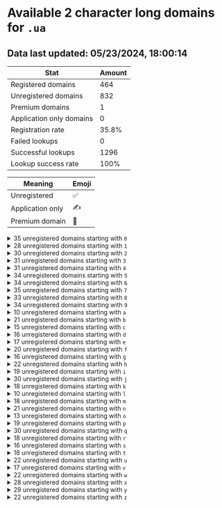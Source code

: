 # Available 2 character long domains for `.ua`

## Data last updated: 05/23/2024, 18:00:14

|Stat|Amount|
|--|--|
|Registered domains|464|
|Unregistered domains|832|
|Premium domains|1|
|Application only domains|0|
|Registration rate|35.8%|
|Failed lookups|0|
|Successful lookups|1296|
|Lookup success rate|100%|


|Meaning|Emoji|
|--|--|
|Unregistered|:white_check_mark:|
|Application only|:writing_hand:|
|Premium domain|:gem:|

<details>
<summary>35 unregistered domains starting with <bold><code>0</code></bold></summary>

|Type|Domain|
|--|--|
|:white_check_mark:|`00.ua`|
|:white_check_mark:|`02.ua`|
|:white_check_mark:|`03.ua`|
|:white_check_mark:|`04.ua`|
|:white_check_mark:|`05.ua`|
|:white_check_mark:|`06.ua`|
|:white_check_mark:|`07.ua`|
|:white_check_mark:|`08.ua`|
|:white_check_mark:|`09.ua`|
|:white_check_mark:|`0a.ua`|
|:white_check_mark:|`0b.ua`|
|:white_check_mark:|`0c.ua`|
|:white_check_mark:|`0d.ua`|
|:white_check_mark:|`0e.ua`|
|:white_check_mark:|`0f.ua`|
|:white_check_mark:|`0g.ua`|
|:white_check_mark:|`0h.ua`|
|:white_check_mark:|`0i.ua`|
|:white_check_mark:|`0j.ua`|
|:white_check_mark:|`0k.ua`|
|:white_check_mark:|`0l.ua`|
|:white_check_mark:|`0m.ua`|
|:white_check_mark:|`0n.ua`|
|:white_check_mark:|`0o.ua`|
|:white_check_mark:|`0p.ua`|
|:white_check_mark:|`0q.ua`|
|:white_check_mark:|`0r.ua`|
|:white_check_mark:|`0s.ua`|
|:white_check_mark:|`0t.ua`|
|:white_check_mark:|`0u.ua`|
|:white_check_mark:|`0v.ua`|
|:white_check_mark:|`0w.ua`|
|:white_check_mark:|`0x.ua`|
|:white_check_mark:|`0y.ua`|
|:white_check_mark:|`0z.ua`|
</details>
<details>
<summary>28 unregistered domains starting with <bold><code>1</code></bold></summary>

|Type|Domain|
|--|--|
|:white_check_mark:|`12.ua`|
|:white_check_mark:|`14.ua`|
|:white_check_mark:|`15.ua`|
|:white_check_mark:|`16.ua`|
|:white_check_mark:|`17.ua`|
|:white_check_mark:|`18.ua`|
|:white_check_mark:|`19.ua`|
|:white_check_mark:|`1b.ua`|
|:white_check_mark:|`1e.ua`|
|:white_check_mark:|`1f.ua`|
|:white_check_mark:|`1g.ua`|
|:white_check_mark:|`1i.ua`|
|:white_check_mark:|`1j.ua`|
|:white_check_mark:|`1k.ua`|
|:white_check_mark:|`1l.ua`|
|:white_check_mark:|`1n.ua`|
|:white_check_mark:|`1o.ua`|
|:white_check_mark:|`1p.ua`|
|:white_check_mark:|`1q.ua`|
|:white_check_mark:|`1r.ua`|
|:white_check_mark:|`1s.ua`|
|:white_check_mark:|`1t.ua`|
|:white_check_mark:|`1u.ua`|
|:white_check_mark:|`1v.ua`|
|:white_check_mark:|`1w.ua`|
|:white_check_mark:|`1x.ua`|
|:white_check_mark:|`1y.ua`|
|:white_check_mark:|`1z.ua`|
</details>
<details>
<summary>30 unregistered domains starting with <bold><code>2</code></bold></summary>

|Type|Domain|
|--|--|
|:white_check_mark:|`21.ua`|
|:white_check_mark:|`22.ua`|
|:white_check_mark:|`25.ua`|
|:white_check_mark:|`26.ua`|
|:white_check_mark:|`28.ua`|
|:white_check_mark:|`29.ua`|
|:white_check_mark:|`2a.ua`|
|:white_check_mark:|`2b.ua`|
|:white_check_mark:|`2c.ua`|
|:white_check_mark:|`2d.ua`|
|:white_check_mark:|`2f.ua`|
|:white_check_mark:|`2g.ua`|
|:white_check_mark:|`2h.ua`|
|:white_check_mark:|`2i.ua`|
|:white_check_mark:|`2j.ua`|
|:white_check_mark:|`2l.ua`|
|:white_check_mark:|`2m.ua`|
|:white_check_mark:|`2n.ua`|
|:white_check_mark:|`2o.ua`|
|:white_check_mark:|`2p.ua`|
|:white_check_mark:|`2q.ua`|
|:white_check_mark:|`2r.ua`|
|:white_check_mark:|`2s.ua`|
|:white_check_mark:|`2t.ua`|
|:white_check_mark:|`2u.ua`|
|:white_check_mark:|`2v.ua`|
|:white_check_mark:|`2w.ua`|
|:white_check_mark:|`2x.ua`|
|:white_check_mark:|`2y.ua`|
|:white_check_mark:|`2z.ua`|
</details>
<details>
<summary>31 unregistered domains starting with <bold><code>3</code></bold></summary>

|Type|Domain|
|--|--|
|:white_check_mark:|`30.ua`|
|:white_check_mark:|`31.ua`|
|:white_check_mark:|`32.ua`|
|:white_check_mark:|`33.ua`|
|:white_check_mark:|`34.ua`|
|:white_check_mark:|`35.ua`|
|:white_check_mark:|`36.ua`|
|:white_check_mark:|`37.ua`|
|:white_check_mark:|`38.ua`|
|:white_check_mark:|`39.ua`|
|:white_check_mark:|`3a.ua`|
|:white_check_mark:|`3b.ua`|
|:white_check_mark:|`3c.ua`|
|:white_check_mark:|`3e.ua`|
|:white_check_mark:|`3h.ua`|
|:white_check_mark:|`3j.ua`|
|:white_check_mark:|`3k.ua`|
|:white_check_mark:|`3l.ua`|
|:white_check_mark:|`3n.ua`|
|:white_check_mark:|`3o.ua`|
|:white_check_mark:|`3p.ua`|
|:white_check_mark:|`3q.ua`|
|:white_check_mark:|`3r.ua`|
|:white_check_mark:|`3s.ua`|
|:white_check_mark:|`3t.ua`|
|:white_check_mark:|`3u.ua`|
|:white_check_mark:|`3v.ua`|
|:white_check_mark:|`3w.ua`|
|:white_check_mark:|`3x.ua`|
|:white_check_mark:|`3y.ua`|
|:white_check_mark:|`3z.ua`|
</details>
<details>
<summary>31 unregistered domains starting with <bold><code>4</code></bold></summary>

|Type|Domain|
|--|--|
|:white_check_mark:|`40.ua`|
|:white_check_mark:|`41.ua`|
|:white_check_mark:|`42.ua`|
|:white_check_mark:|`43.ua`|
|:white_check_mark:|`45.ua`|
|:white_check_mark:|`46.ua`|
|:white_check_mark:|`47.ua`|
|:white_check_mark:|`48.ua`|
|:white_check_mark:|`49.ua`|
|:white_check_mark:|`4a.ua`|
|:white_check_mark:|`4c.ua`|
|:white_check_mark:|`4d.ua`|
|:white_check_mark:|`4e.ua`|
|:white_check_mark:|`4g.ua`|
|:white_check_mark:|`4h.ua`|
|:white_check_mark:|`4i.ua`|
|:white_check_mark:|`4j.ua`|
|:white_check_mark:|`4k.ua`|
|:white_check_mark:|`4l.ua`|
|:white_check_mark:|`4n.ua`|
|:white_check_mark:|`4o.ua`|
|:white_check_mark:|`4p.ua`|
|:white_check_mark:|`4q.ua`|
|:white_check_mark:|`4r.ua`|
|:white_check_mark:|`4t.ua`|
|:white_check_mark:|`4u.ua`|
|:white_check_mark:|`4v.ua`|
|:white_check_mark:|`4w.ua`|
|:white_check_mark:|`4x.ua`|
|:white_check_mark:|`4y.ua`|
|:white_check_mark:|`4z.ua`|
</details>
<details>
<summary>34 unregistered domains starting with <bold><code>5</code></bold></summary>

|Type|Domain|
|--|--|
|:white_check_mark:|`50.ua`|
|:white_check_mark:|`51.ua`|
|:white_check_mark:|`52.ua`|
|:white_check_mark:|`53.ua`|
|:white_check_mark:|`54.ua`|
|:white_check_mark:|`55.ua`|
|:white_check_mark:|`56.ua`|
|:white_check_mark:|`57.ua`|
|:white_check_mark:|`58.ua`|
|:white_check_mark:|`59.ua`|
|:white_check_mark:|`5a.ua`|
|:white_check_mark:|`5b.ua`|
|:white_check_mark:|`5c.ua`|
|:white_check_mark:|`5d.ua`|
|:white_check_mark:|`5e.ua`|
|:white_check_mark:|`5f.ua`|
|:white_check_mark:|`5h.ua`|
|:white_check_mark:|`5i.ua`|
|:white_check_mark:|`5j.ua`|
|:white_check_mark:|`5k.ua`|
|:white_check_mark:|`5l.ua`|
|:white_check_mark:|`5m.ua`|
|:white_check_mark:|`5n.ua`|
|:white_check_mark:|`5o.ua`|
|:white_check_mark:|`5p.ua`|
|:white_check_mark:|`5q.ua`|
|:white_check_mark:|`5r.ua`|
|:white_check_mark:|`5s.ua`|
|:white_check_mark:|`5t.ua`|
|:white_check_mark:|`5u.ua`|
|:white_check_mark:|`5v.ua`|
|:white_check_mark:|`5w.ua`|
|:white_check_mark:|`5y.ua`|
|:white_check_mark:|`5z.ua`|
</details>
<details>
<summary>34 unregistered domains starting with <bold><code>6</code></bold></summary>

|Type|Domain|
|--|--|
|:white_check_mark:|`60.ua`|
|:white_check_mark:|`61.ua`|
|:white_check_mark:|`63.ua`|
|:white_check_mark:|`64.ua`|
|:white_check_mark:|`65.ua`|
|:white_check_mark:|`66.ua`|
|:white_check_mark:|`67.ua`|
|:white_check_mark:|`68.ua`|
|:white_check_mark:|`6a.ua`|
|:white_check_mark:|`6b.ua`|
|:white_check_mark:|`6c.ua`|
|:white_check_mark:|`6d.ua`|
|:white_check_mark:|`6e.ua`|
|:white_check_mark:|`6f.ua`|
|:white_check_mark:|`6g.ua`|
|:white_check_mark:|`6h.ua`|
|:white_check_mark:|`6i.ua`|
|:white_check_mark:|`6j.ua`|
|:white_check_mark:|`6k.ua`|
|:white_check_mark:|`6l.ua`|
|:white_check_mark:|`6m.ua`|
|:white_check_mark:|`6n.ua`|
|:white_check_mark:|`6o.ua`|
|:white_check_mark:|`6p.ua`|
|:white_check_mark:|`6q.ua`|
|:white_check_mark:|`6r.ua`|
|:white_check_mark:|`6s.ua`|
|:white_check_mark:|`6t.ua`|
|:white_check_mark:|`6u.ua`|
|:white_check_mark:|`6v.ua`|
|:white_check_mark:|`6w.ua`|
|:white_check_mark:|`6x.ua`|
|:white_check_mark:|`6y.ua`|
|:white_check_mark:|`6z.ua`|
</details>
<details>
<summary>35 unregistered domains starting with <bold><code>7</code></bold></summary>

|Type|Domain|
|--|--|
|:white_check_mark:|`70.ua`|
|:white_check_mark:|`71.ua`|
|:white_check_mark:|`72.ua`|
|:white_check_mark:|`73.ua`|
|:white_check_mark:|`74.ua`|
|:white_check_mark:|`75.ua`|
|:white_check_mark:|`76.ua`|
|:white_check_mark:|`77.ua`|
|:white_check_mark:|`78.ua`|
|:white_check_mark:|`79.ua`|
|:white_check_mark:|`7a.ua`|
|:white_check_mark:|`7b.ua`|
|:white_check_mark:|`7c.ua`|
|:white_check_mark:|`7d.ua`|
|:white_check_mark:|`7e.ua`|
|:white_check_mark:|`7f.ua`|
|:white_check_mark:|`7g.ua`|
|:white_check_mark:|`7h.ua`|
|:white_check_mark:|`7i.ua`|
|:white_check_mark:|`7j.ua`|
|:white_check_mark:|`7l.ua`|
|:white_check_mark:|`7m.ua`|
|:white_check_mark:|`7n.ua`|
|:white_check_mark:|`7o.ua`|
|:white_check_mark:|`7p.ua`|
|:white_check_mark:|`7q.ua`|
|:white_check_mark:|`7r.ua`|
|:white_check_mark:|`7s.ua`|
|:white_check_mark:|`7t.ua`|
|:white_check_mark:|`7u.ua`|
|:white_check_mark:|`7v.ua`|
|:white_check_mark:|`7w.ua`|
|:white_check_mark:|`7x.ua`|
|:white_check_mark:|`7y.ua`|
|:white_check_mark:|`7z.ua`|
</details>
<details>
<summary>33 unregistered domains starting with <bold><code>8</code></bold></summary>

|Type|Domain|
|--|--|
|:white_check_mark:|`80.ua`|
|:white_check_mark:|`81.ua`|
|:white_check_mark:|`82.ua`|
|:white_check_mark:|`83.ua`|
|:white_check_mark:|`84.ua`|
|:white_check_mark:|`85.ua`|
|:white_check_mark:|`86.ua`|
|:white_check_mark:|`87.ua`|
|:white_check_mark:|`89.ua`|
|:white_check_mark:|`8b.ua`|
|:white_check_mark:|`8c.ua`|
|:white_check_mark:|`8d.ua`|
|:white_check_mark:|`8e.ua`|
|:white_check_mark:|`8f.ua`|
|:white_check_mark:|`8g.ua`|
|:white_check_mark:|`8h.ua`|
|:white_check_mark:|`8i.ua`|
|:white_check_mark:|`8j.ua`|
|:white_check_mark:|`8k.ua`|
|:white_check_mark:|`8l.ua`|
|:white_check_mark:|`8m.ua`|
|:white_check_mark:|`8n.ua`|
|:white_check_mark:|`8o.ua`|
|:white_check_mark:|`8q.ua`|
|:white_check_mark:|`8r.ua`|
|:white_check_mark:|`8s.ua`|
|:white_check_mark:|`8t.ua`|
|:white_check_mark:|`8u.ua`|
|:white_check_mark:|`8v.ua`|
|:white_check_mark:|`8w.ua`|
|:white_check_mark:|`8x.ua`|
|:white_check_mark:|`8y.ua`|
|:white_check_mark:|`8z.ua`|
</details>
<details>
<summary>34 unregistered domains starting with <bold><code>9</code></bold></summary>

|Type|Domain|
|--|--|
|:white_check_mark:|`91.ua`|
|:white_check_mark:|`92.ua`|
|:white_check_mark:|`93.ua`|
|:white_check_mark:|`94.ua`|
|:white_check_mark:|`95.ua`|
|:white_check_mark:|`96.ua`|
|:white_check_mark:|`97.ua`|
|:white_check_mark:|`98.ua`|
|:white_check_mark:|`9a.ua`|
|:white_check_mark:|`9b.ua`|
|:white_check_mark:|`9c.ua`|
|:white_check_mark:|`9d.ua`|
|:white_check_mark:|`9e.ua`|
|:white_check_mark:|`9f.ua`|
|:white_check_mark:|`9g.ua`|
|:white_check_mark:|`9h.ua`|
|:white_check_mark:|`9i.ua`|
|:white_check_mark:|`9j.ua`|
|:white_check_mark:|`9k.ua`|
|:white_check_mark:|`9l.ua`|
|:white_check_mark:|`9m.ua`|
|:white_check_mark:|`9n.ua`|
|:white_check_mark:|`9o.ua`|
|:white_check_mark:|`9p.ua`|
|:white_check_mark:|`9q.ua`|
|:white_check_mark:|`9r.ua`|
|:white_check_mark:|`9s.ua`|
|:white_check_mark:|`9t.ua`|
|:white_check_mark:|`9u.ua`|
|:white_check_mark:|`9v.ua`|
|:white_check_mark:|`9w.ua`|
|:white_check_mark:|`9x.ua`|
|:white_check_mark:|`9y.ua`|
|:white_check_mark:|`9z.ua`|
</details>
<details>
<summary>10 unregistered domains starting with <bold><code>a</code></bold></summary>

|Type|Domain|
|--|--|
|:white_check_mark:|`a0.ua`|
|:white_check_mark:|`a2.ua`|
|:white_check_mark:|`a3.ua`|
|:white_check_mark:|`a6.ua`|
|:white_check_mark:|`a8.ua`|
|:white_check_mark:|`a9.ua`|
|:white_check_mark:|`aj.ua`|
|:white_check_mark:|`ao.ua`|
|:white_check_mark:|`aw.ua`|
|:white_check_mark:|`ay.ua`|
</details>
<details>
<summary>21 unregistered domains starting with <bold><code>b</code></bold></summary>

|Type|Domain|
|--|--|
|:white_check_mark:|`b0.ua`|
|:white_check_mark:|`b1.ua`|
|:white_check_mark:|`b3.ua`|
|:white_check_mark:|`b4.ua`|
|:white_check_mark:|`b5.ua`|
|:white_check_mark:|`b6.ua`|
|:white_check_mark:|`b7.ua`|
|:white_check_mark:|`b8.ua`|
|:white_check_mark:|`b9.ua`|
|:white_check_mark:|`ba.ua`|
|:white_check_mark:|`bc.ua`|
|:white_check_mark:|`bd.ua`|
|:white_check_mark:|`bf.ua`|
|:white_check_mark:|`bj.ua`|
|:white_check_mark:|`bq.ua`|
|:white_check_mark:|`br.ua`|
|:white_check_mark:|`bu.ua`|
|:white_check_mark:|`bw.ua`|
|:white_check_mark:|`bx.ua`|
|:white_check_mark:|`by.ua`|
|:white_check_mark:|`bz.ua`|
</details>
<details>
<summary>15 unregistered domains starting with <bold><code>c</code></bold></summary>

|Type|Domain|
|--|--|
|:white_check_mark:|`c0.ua`|
|:white_check_mark:|`c1.ua`|
|:white_check_mark:|`c2.ua`|
|:white_check_mark:|`c3.ua`|
|:white_check_mark:|`c4.ua`|
|:white_check_mark:|`c5.ua`|
|:white_check_mark:|`c6.ua`|
|:white_check_mark:|`c7.ua`|
|:white_check_mark:|`c8.ua`|
|:white_check_mark:|`c9.ua`|
|:white_check_mark:|`cg.ua`|
|:white_check_mark:|`cj.ua`|
|:white_check_mark:|`cw.ua`|
|:white_check_mark:|`cy.ua`|
|:white_check_mark:|`cz.ua`|
</details>
<details>
<summary>16 unregistered domains starting with <bold><code>d</code></bold></summary>

|Type|Domain|
|--|--|
|:white_check_mark:|`d0.ua`|
|:white_check_mark:|`d3.ua`|
|:white_check_mark:|`d4.ua`|
|:white_check_mark:|`d6.ua`|
|:white_check_mark:|`d7.ua`|
|:white_check_mark:|`d8.ua`|
|:white_check_mark:|`d9.ua`|
|:white_check_mark:|`dd.ua`|
|:white_check_mark:|`dg.ua`|
|:white_check_mark:|`dh.ua`|
|:white_check_mark:|`dq.ua`|
|:white_check_mark:|`dr.ua`|
|:white_check_mark:|`du.ua`|
|:white_check_mark:|`dv.ua`|
|:white_check_mark:|`dx.ua`|
|:white_check_mark:|`dy.ua`|
</details>
<details>
<summary>17 unregistered domains starting with <bold><code>e</code></bold></summary>

|Type|Domain|
|--|--|
|:white_check_mark:|`e0.ua`|
|:white_check_mark:|`e1.ua`|
|:white_check_mark:|`e2.ua`|
|:white_check_mark:|`e3.ua`|
|:white_check_mark:|`e4.ua`|
|:white_check_mark:|`e6.ua`|
|:white_check_mark:|`e7.ua`|
|:white_check_mark:|`e8.ua`|
|:white_check_mark:|`e9.ua`|
|:white_check_mark:|`ed.ua`|
|:white_check_mark:|`eg.ua`|
|:white_check_mark:|`eh.ua`|
|:white_check_mark:|`em.ua`|
|:white_check_mark:|`en.ua`|
|:white_check_mark:|`ew.ua`|
|:white_check_mark:|`ey.ua`|
|:white_check_mark:|`ez.ua`|
</details>
<details>
<summary>20 unregistered domains starting with <bold><code>f</code></bold></summary>

|Type|Domain|
|--|--|
|:white_check_mark:|`f0.ua`|
|:white_check_mark:|`f1.ua`|
|:white_check_mark:|`f2.ua`|
|:white_check_mark:|`f3.ua`|
|:white_check_mark:|`f4.ua`|
|:white_check_mark:|`f6.ua`|
|:white_check_mark:|`f7.ua`|
|:white_check_mark:|`f8.ua`|
|:white_check_mark:|`f9.ua`|
|:white_check_mark:|`fc.ua`|
|:white_check_mark:|`fd.ua`|
|:white_check_mark:|`fe.ua`|
|:white_check_mark:|`fi.ua`|
|:white_check_mark:|`fk.ua`|
|:white_check_mark:|`fp.ua`|
|:white_check_mark:|`fs.ua`|
|:white_check_mark:|`fu.ua`|
|:white_check_mark:|`fx.ua`|
|:white_check_mark:|`fy.ua`|
|:white_check_mark:|`fz.ua`|
</details>
<details>
<summary>16 unregistered domains starting with <bold><code>g</code></bold></summary>

|Type|Domain|
|--|--|
|:white_check_mark:|`g0.ua`|
|:white_check_mark:|`g1.ua`|
|:white_check_mark:|`g2.ua`|
|:white_check_mark:|`g3.ua`|
|:white_check_mark:|`g4.ua`|
|:white_check_mark:|`g5.ua`|
|:white_check_mark:|`g6.ua`|
|:white_check_mark:|`g7.ua`|
|:white_check_mark:|`g8.ua`|
|:white_check_mark:|`g9.ua`|
|:white_check_mark:|`gb.ua`|
|:white_check_mark:|`gf.ua`|
|:white_check_mark:|`gj.ua`|
|:white_check_mark:|`gu.ua`|
|:white_check_mark:|`gx.ua`|
|:white_check_mark:|`gy.ua`|
</details>
<details>
<summary>22 unregistered domains starting with <bold><code>h</code></bold></summary>

|Type|Domain|
|--|--|
|:white_check_mark:|`h0.ua`|
|:white_check_mark:|`h1.ua`|
|:white_check_mark:|`h3.ua`|
|:white_check_mark:|`h4.ua`|
|:white_check_mark:|`h5.ua`|
|:white_check_mark:|`h6.ua`|
|:white_check_mark:|`h7.ua`|
|:white_check_mark:|`h8.ua`|
|:white_check_mark:|`h9.ua`|
|:white_check_mark:|`ha.ua`|
|:white_check_mark:|`he.ua`|
|:white_check_mark:|`hg.ua`|
|:white_check_mark:|`hj.ua`|
|:white_check_mark:|`hk.ua`|
|:white_check_mark:|`hl.ua`|
|:white_check_mark:|`hn.ua`|
|:white_check_mark:|`hq.ua`|
|:white_check_mark:|`hs.ua`|
|:white_check_mark:|`hu.ua`|
|:white_check_mark:|`hx.ua`|
|:white_check_mark:|`hy.ua`|
|:white_check_mark:|`hz.ua`|
</details>
<details>
<summary>19 unregistered domains starting with <bold><code>i</code></bold></summary>

|Type|Domain|
|--|--|
|:white_check_mark:|`i0.ua`|
|:white_check_mark:|`i1.ua`|
|:white_check_mark:|`i2.ua`|
|:white_check_mark:|`i3.ua`|
|:white_check_mark:|`i4.ua`|
|:white_check_mark:|`i5.ua`|
|:white_check_mark:|`i6.ua`|
|:white_check_mark:|`i7.ua`|
|:white_check_mark:|`i8.ua`|
|:white_check_mark:|`i9.ua`|
|:white_check_mark:|`ih.ua`|
|:white_check_mark:|`ij.ua`|
|:white_check_mark:|`ik.ua`|
|:white_check_mark:|`il.ua`|
|:white_check_mark:|`ip.ua`|
|:white_check_mark:|`ir.ua`|
|:white_check_mark:|`iu.ua`|
|:white_check_mark:|`iw.ua`|
|:white_check_mark:|`iy.ua`|
</details>
<details>
<summary>30 unregistered domains starting with <bold><code>j</code></bold></summary>

|Type|Domain|
|--|--|
|:white_check_mark:|`j0.ua`|
|:white_check_mark:|`j1.ua`|
|:white_check_mark:|`j2.ua`|
|:white_check_mark:|`j3.ua`|
|:white_check_mark:|`j4.ua`|
|:white_check_mark:|`j5.ua`|
|:white_check_mark:|`j6.ua`|
|:white_check_mark:|`j7.ua`|
|:white_check_mark:|`j8.ua`|
|:white_check_mark:|`j9.ua`|
|:white_check_mark:|`ja.ua`|
|:white_check_mark:|`jc.ua`|
|:white_check_mark:|`je.ua`|
|:white_check_mark:|`jf.ua`|
|:white_check_mark:|`jg.ua`|
|:white_check_mark:|`jh.ua`|
|:white_check_mark:|`ji.ua`|
|:white_check_mark:|`jk.ua`|
|:white_check_mark:|`jl.ua`|
|:white_check_mark:|`jn.ua`|
|:white_check_mark:|`jo.ua`|
|:white_check_mark:|`jp.ua`|
|:white_check_mark:|`jq.ua`|
|:white_check_mark:|`jr.ua`|
|:white_check_mark:|`jt.ua`|
|:white_check_mark:|`ju.ua`|
|:white_check_mark:|`jv.ua`|
|:white_check_mark:|`jw.ua`|
|:white_check_mark:|`jy.ua`|
|:white_check_mark:|`jz.ua`|
</details>
<details>
<summary>18 unregistered domains starting with <bold><code>k</code></bold></summary>

|Type|Domain|
|--|--|
|:white_check_mark:|`k0.ua`|
|:white_check_mark:|`k3.ua`|
|:white_check_mark:|`k4.ua`|
|:white_check_mark:|`k5.ua`|
|:white_check_mark:|`k6.ua`|
|:white_check_mark:|`k8.ua`|
|:white_check_mark:|`k9.ua`|
|:white_check_mark:|`kb.ua`|
|:white_check_mark:|`kc.ua`|
|:white_check_mark:|`ke.ua`|
|:white_check_mark:|`ki.ua`|
|:white_check_mark:|`kj.ua`|
|:white_check_mark:|`kk.ua`|
|:white_check_mark:|`kl.ua`|
|:white_check_mark:|`kq.ua`|
|:white_check_mark:|`kx.ua`|
|:white_check_mark:|`ky.ua`|
|:white_check_mark:|`kz.ua`|
</details>
<details>
<summary>10 unregistered domains starting with <bold><code>l</code></bold></summary>

|Type|Domain|
|--|--|
|:white_check_mark:|`l0.ua`|
|:white_check_mark:|`l2.ua`|
|:white_check_mark:|`l3.ua`|
|:white_check_mark:|`l6.ua`|
|:white_check_mark:|`l9.ua`|
|:white_check_mark:|`le.ua`|
|:white_check_mark:|`lj.ua`|
|:white_check_mark:|`lq.ua`|
|:white_check_mark:|`lr.ua`|
|:white_check_mark:|`lz.ua`|
</details>
<details>
<summary>18 unregistered domains starting with <bold><code>m</code></bold></summary>

|Type|Domain|
|--|--|
|:white_check_mark:|`m0.ua`|
|:gem:|`m2.ua`|
|:white_check_mark:|`m4.ua`|
|:white_check_mark:|`m5.ua`|
|:white_check_mark:|`m6.ua`|
|:white_check_mark:|`m7.ua`|
|:white_check_mark:|`m8.ua`|
|:white_check_mark:|`m9.ua`|
|:white_check_mark:|`mb.ua`|
|:white_check_mark:|`mc.ua`|
|:white_check_mark:|`mf.ua`|
|:white_check_mark:|`mh.ua`|
|:white_check_mark:|`ml.ua`|
|:white_check_mark:|`mn.ua`|
|:white_check_mark:|`mq.ua`|
|:white_check_mark:|`ms.ua`|
|:white_check_mark:|`mu.ua`|
|:white_check_mark:|`mv.ua`|
</details>
<details>
<summary>21 unregistered domains starting with <bold><code>n</code></bold></summary>

|Type|Domain|
|--|--|
|:white_check_mark:|`n0.ua`|
|:white_check_mark:|`n3.ua`|
|:white_check_mark:|`n4.ua`|
|:white_check_mark:|`n5.ua`|
|:white_check_mark:|`n6.ua`|
|:white_check_mark:|`n7.ua`|
|:white_check_mark:|`n8.ua`|
|:white_check_mark:|`n9.ua`|
|:white_check_mark:|`na.ua`|
|:white_check_mark:|`ne.ua`|
|:white_check_mark:|`ng.ua`|
|:white_check_mark:|`nh.ua`|
|:white_check_mark:|`nj.ua`|
|:white_check_mark:|`nm.ua`|
|:white_check_mark:|`no.ua`|
|:white_check_mark:|`nq.ua`|
|:white_check_mark:|`nr.ua`|
|:white_check_mark:|`nu.ua`|
|:white_check_mark:|`nw.ua`|
|:white_check_mark:|`nx.ua`|
|:white_check_mark:|`ny.ua`|
</details>
<details>
<summary>13 unregistered domains starting with <bold><code>o</code></bold></summary>

|Type|Domain|
|--|--|
|:white_check_mark:|`o0.ua`|
|:white_check_mark:|`o1.ua`|
|:white_check_mark:|`o4.ua`|
|:white_check_mark:|`o6.ua`|
|:white_check_mark:|`o7.ua`|
|:white_check_mark:|`o8.ua`|
|:white_check_mark:|`o9.ua`|
|:white_check_mark:|`oe.ua`|
|:white_check_mark:|`oi.ua`|
|:white_check_mark:|`oo.ua`|
|:white_check_mark:|`oq.ua`|
|:white_check_mark:|`ou.ua`|
|:white_check_mark:|`oy.ua`|
</details>
<details>
<summary>19 unregistered domains starting with <bold><code>p</code></bold></summary>

|Type|Domain|
|--|--|
|:white_check_mark:|`p0.ua`|
|:white_check_mark:|`p1.ua`|
|:white_check_mark:|`p2.ua`|
|:white_check_mark:|`p3.ua`|
|:white_check_mark:|`p4.ua`|
|:white_check_mark:|`p5.ua`|
|:white_check_mark:|`p6.ua`|
|:white_check_mark:|`p7.ua`|
|:white_check_mark:|`p8.ua`|
|:white_check_mark:|`p9.ua`|
|:white_check_mark:|`pf.ua`|
|:white_check_mark:|`pj.ua`|
|:white_check_mark:|`pn.ua`|
|:white_check_mark:|`po.ua`|
|:white_check_mark:|`pq.ua`|
|:white_check_mark:|`ps.ua`|
|:white_check_mark:|`pu.ua`|
|:white_check_mark:|`pw.ua`|
|:white_check_mark:|`py.ua`|
</details>
<details>
<summary>30 unregistered domains starting with <bold><code>q</code></bold></summary>

|Type|Domain|
|--|--|
|:white_check_mark:|`q0.ua`|
|:white_check_mark:|`q1.ua`|
|:white_check_mark:|`q2.ua`|
|:white_check_mark:|`q3.ua`|
|:white_check_mark:|`q4.ua`|
|:white_check_mark:|`q5.ua`|
|:white_check_mark:|`q6.ua`|
|:white_check_mark:|`q7.ua`|
|:white_check_mark:|`q8.ua`|
|:white_check_mark:|`q9.ua`|
|:white_check_mark:|`qb.ua`|
|:white_check_mark:|`qc.ua`|
|:white_check_mark:|`qe.ua`|
|:white_check_mark:|`qf.ua`|
|:white_check_mark:|`qg.ua`|
|:white_check_mark:|`qh.ua`|
|:white_check_mark:|`qi.ua`|
|:white_check_mark:|`qj.ua`|
|:white_check_mark:|`ql.ua`|
|:white_check_mark:|`qm.ua`|
|:white_check_mark:|`qn.ua`|
|:white_check_mark:|`qo.ua`|
|:white_check_mark:|`qq.ua`|
|:white_check_mark:|`qt.ua`|
|:white_check_mark:|`qu.ua`|
|:white_check_mark:|`qv.ua`|
|:white_check_mark:|`qw.ua`|
|:white_check_mark:|`qx.ua`|
|:white_check_mark:|`qy.ua`|
|:white_check_mark:|`qz.ua`|
</details>
<details>
<summary>18 unregistered domains starting with <bold><code>r</code></bold></summary>

|Type|Domain|
|--|--|
|:white_check_mark:|`r0.ua`|
|:white_check_mark:|`r1.ua`|
|:white_check_mark:|`r2.ua`|
|:white_check_mark:|`r3.ua`|
|:white_check_mark:|`r4.ua`|
|:white_check_mark:|`r5.ua`|
|:white_check_mark:|`r6.ua`|
|:white_check_mark:|`r7.ua`|
|:white_check_mark:|`r8.ua`|
|:white_check_mark:|`r9.ua`|
|:white_check_mark:|`rc.ua`|
|:white_check_mark:|`rf.ua`|
|:white_check_mark:|`ri.ua`|
|:white_check_mark:|`rj.ua`|
|:white_check_mark:|`ro.ua`|
|:white_check_mark:|`rq.ua`|
|:white_check_mark:|`rw.ua`|
|:white_check_mark:|`ry.ua`|
</details>
<details>
<summary>16 unregistered domains starting with <bold><code>s</code></bold></summary>

|Type|Domain|
|--|--|
|:white_check_mark:|`s0.ua`|
|:white_check_mark:|`s2.ua`|
|:white_check_mark:|`s4.ua`|
|:white_check_mark:|`s5.ua`|
|:white_check_mark:|`s6.ua`|
|:white_check_mark:|`s7.ua`|
|:white_check_mark:|`s8.ua`|
|:white_check_mark:|`s9.ua`|
|:white_check_mark:|`sh.ua`|
|:white_check_mark:|`sj.ua`|
|:white_check_mark:|`sn.ua`|
|:white_check_mark:|`sq.ua`|
|:white_check_mark:|`sr.ua`|
|:white_check_mark:|`su.ua`|
|:white_check_mark:|`sw.ua`|
|:white_check_mark:|`sx.ua`|
</details>
<details>
<summary>18 unregistered domains starting with <bold><code>t</code></bold></summary>

|Type|Domain|
|--|--|
|:white_check_mark:|`t0.ua`|
|:white_check_mark:|`t2.ua`|
|:white_check_mark:|`t3.ua`|
|:white_check_mark:|`t4.ua`|
|:white_check_mark:|`t5.ua`|
|:white_check_mark:|`t6.ua`|
|:white_check_mark:|`t7.ua`|
|:white_check_mark:|`t8.ua`|
|:white_check_mark:|`t9.ua`|
|:white_check_mark:|`tc.ua`|
|:white_check_mark:|`td.ua`|
|:white_check_mark:|`tf.ua`|
|:white_check_mark:|`tg.ua`|
|:white_check_mark:|`th.ua`|
|:white_check_mark:|`tq.ua`|
|:white_check_mark:|`tr.ua`|
|:white_check_mark:|`tx.ua`|
|:white_check_mark:|`ty.ua`|
</details>
<details>
<summary>22 unregistered domains starting with <bold><code>u</code></bold></summary>

|Type|Domain|
|--|--|
|:white_check_mark:|`u0.ua`|
|:white_check_mark:|`u1.ua`|
|:white_check_mark:|`u3.ua`|
|:white_check_mark:|`u4.ua`|
|:white_check_mark:|`u5.ua`|
|:white_check_mark:|`u6.ua`|
|:white_check_mark:|`u7.ua`|
|:white_check_mark:|`u8.ua`|
|:white_check_mark:|`u9.ua`|
|:white_check_mark:|`uc.ua`|
|:white_check_mark:|`ug.ua`|
|:white_check_mark:|`ui.ua`|
|:white_check_mark:|`uj.ua`|
|:white_check_mark:|`uk.ua`|
|:white_check_mark:|`ul.ua`|
|:white_check_mark:|`um.ua`|
|:white_check_mark:|`uo.ua`|
|:white_check_mark:|`up.ua`|
|:white_check_mark:|`uq.ua`|
|:white_check_mark:|`ur.ua`|
|:white_check_mark:|`uw.ua`|
|:white_check_mark:|`uy.ua`|
</details>
<details>
<summary>17 unregistered domains starting with <bold><code>v</code></bold></summary>

|Type|Domain|
|--|--|
|:white_check_mark:|`v0.ua`|
|:white_check_mark:|`v1.ua`|
|:white_check_mark:|`v3.ua`|
|:white_check_mark:|`v4.ua`|
|:white_check_mark:|`v5.ua`|
|:white_check_mark:|`v6.ua`|
|:white_check_mark:|`v8.ua`|
|:white_check_mark:|`ve.ua`|
|:white_check_mark:|`vf.ua`|
|:white_check_mark:|`vh.ua`|
|:white_check_mark:|`vi.ua`|
|:white_check_mark:|`vl.ua`|
|:white_check_mark:|`vo.ua`|
|:white_check_mark:|`vq.ua`|
|:white_check_mark:|`vt.ua`|
|:white_check_mark:|`vu.ua`|
|:white_check_mark:|`vy.ua`|
</details>
<details>
<summary>22 unregistered domains starting with <bold><code>w</code></bold></summary>

|Type|Domain|
|--|--|
|:white_check_mark:|`w0.ua`|
|:white_check_mark:|`w2.ua`|
|:white_check_mark:|`w4.ua`|
|:white_check_mark:|`w5.ua`|
|:white_check_mark:|`w6.ua`|
|:white_check_mark:|`w7.ua`|
|:white_check_mark:|`w8.ua`|
|:white_check_mark:|`w9.ua`|
|:white_check_mark:|`wa.ua`|
|:white_check_mark:|`wb.ua`|
|:white_check_mark:|`wc.ua`|
|:white_check_mark:|`wh.ua`|
|:white_check_mark:|`wj.ua`|
|:white_check_mark:|`wk.ua`|
|:white_check_mark:|`wm.ua`|
|:white_check_mark:|`wn.ua`|
|:white_check_mark:|`wq.ua`|
|:white_check_mark:|`wr.ua`|
|:white_check_mark:|`wt.ua`|
|:white_check_mark:|`wx.ua`|
|:white_check_mark:|`wy.ua`|
|:white_check_mark:|`wz.ua`|
</details>
<details>
<summary>28 unregistered domains starting with <bold><code>x</code></bold></summary>

|Type|Domain|
|--|--|
|:white_check_mark:|`x0.ua`|
|:white_check_mark:|`x4.ua`|
|:white_check_mark:|`x5.ua`|
|:white_check_mark:|`x6.ua`|
|:white_check_mark:|`x7.ua`|
|:white_check_mark:|`x8.ua`|
|:white_check_mark:|`x9.ua`|
|:white_check_mark:|`xb.ua`|
|:white_check_mark:|`xc.ua`|
|:white_check_mark:|`xd.ua`|
|:white_check_mark:|`xe.ua`|
|:white_check_mark:|`xf.ua`|
|:white_check_mark:|`xg.ua`|
|:white_check_mark:|`xh.ua`|
|:white_check_mark:|`xi.ua`|
|:white_check_mark:|`xj.ua`|
|:white_check_mark:|`xk.ua`|
|:white_check_mark:|`xm.ua`|
|:white_check_mark:|`xn.ua`|
|:white_check_mark:|`xq.ua`|
|:white_check_mark:|`xr.ua`|
|:white_check_mark:|`xs.ua`|
|:white_check_mark:|`xu.ua`|
|:white_check_mark:|`xv.ua`|
|:white_check_mark:|`xw.ua`|
|:white_check_mark:|`xx.ua`|
|:white_check_mark:|`xy.ua`|
|:white_check_mark:|`xz.ua`|
</details>
<details>
<summary>29 unregistered domains starting with <bold><code>y</code></bold></summary>

|Type|Domain|
|--|--|
|:white_check_mark:|`y0.ua`|
|:white_check_mark:|`y1.ua`|
|:white_check_mark:|`y2.ua`|
|:white_check_mark:|`y3.ua`|
|:white_check_mark:|`y4.ua`|
|:white_check_mark:|`y5.ua`|
|:white_check_mark:|`y6.ua`|
|:white_check_mark:|`y7.ua`|
|:white_check_mark:|`y8.ua`|
|:white_check_mark:|`y9.ua`|
|:white_check_mark:|`yb.ua`|
|:white_check_mark:|`yc.ua`|
|:white_check_mark:|`yd.ua`|
|:white_check_mark:|`yf.ua`|
|:white_check_mark:|`yg.ua`|
|:white_check_mark:|`yh.ua`|
|:white_check_mark:|`yj.ua`|
|:white_check_mark:|`yk.ua`|
|:white_check_mark:|`yl.ua`|
|:white_check_mark:|`ym.ua`|
|:white_check_mark:|`yn.ua`|
|:white_check_mark:|`yo.ua`|
|:white_check_mark:|`yq.ua`|
|:white_check_mark:|`yr.ua`|
|:white_check_mark:|`yu.ua`|
|:white_check_mark:|`yv.ua`|
|:white_check_mark:|`yw.ua`|
|:white_check_mark:|`yx.ua`|
|:white_check_mark:|`yz.ua`|
</details>
<details>
<summary>22 unregistered domains starting with <bold><code>z</code></bold></summary>

|Type|Domain|
|--|--|
|:white_check_mark:|`z0.ua`|
|:white_check_mark:|`z1.ua`|
|:white_check_mark:|`z2.ua`|
|:white_check_mark:|`z3.ua`|
|:white_check_mark:|`z4.ua`|
|:white_check_mark:|`z5.ua`|
|:white_check_mark:|`z6.ua`|
|:white_check_mark:|`z7.ua`|
|:white_check_mark:|`z8.ua`|
|:white_check_mark:|`z9.ua`|
|:white_check_mark:|`zb.ua`|
|:white_check_mark:|`zc.ua`|
|:white_check_mark:|`ze.ua`|
|:white_check_mark:|`zg.ua`|
|:white_check_mark:|`zh.ua`|
|:white_check_mark:|`zj.ua`|
|:white_check_mark:|`zq.ua`|
|:white_check_mark:|`zs.ua`|
|:white_check_mark:|`zu.ua`|
|:white_check_mark:|`zx.ua`|
|:white_check_mark:|`zy.ua`|
|:white_check_mark:|`zz.ua`|
</details>